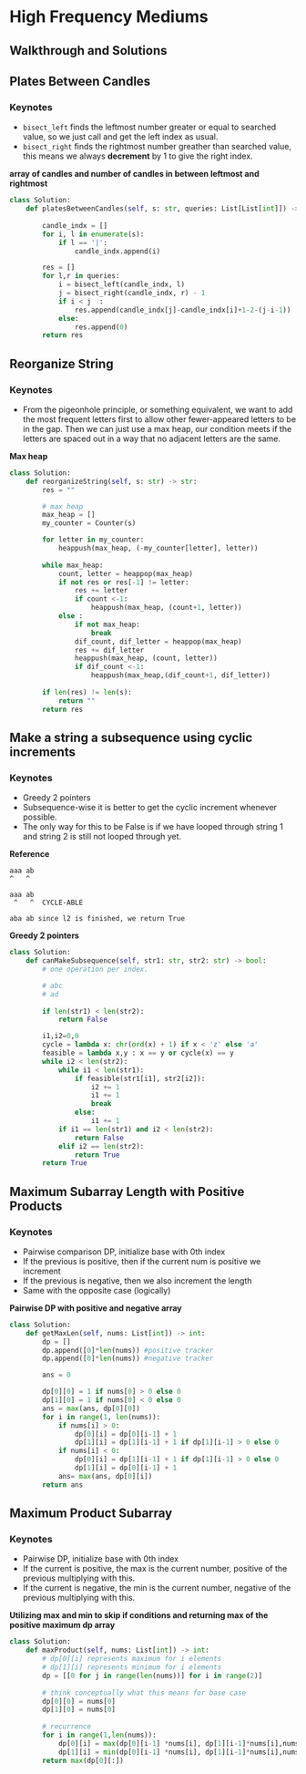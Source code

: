 # High Frequency Mediums 

## Walkthrough and Solutions


## Plates Between Candles 

### Keynotes 
- `bisect_left` finds the leftmost number greater or equal to searched value, so we just call and get the left index as usual. 
- `bisect_right` finds the rightmost number greather than searched value, this means we always **decrement** by 1 to give the right index.

**array of candles and number of candles in between leftmost and rightmost**
```python 
class Solution:
    def platesBetweenCandles(self, s: str, queries: List[List[int]]) -> List[int]:
        
        candle_indx = []
        for i, l in enumerate(s): 
            if l == '|': 
                candle_indx.append(i) 

        res = []
        for l,r in queries:     
            i = bisect_left(candle_indx, l)
            j = bisect_right(candle_indx, r) - 1
            if i < j  :
                res.append(candle_indx[j]-candle_indx[i]+1-2-(j-i-1))
            else: 
                res.append(0)
        return res
```

## Reorganize String 

### Keynotes 
- From the pigeonhole principle, or something equivalent, we want to add the most frequent letters first to allow other fewer-appeared letters to be in the gap. Then we can just use a max heap, our condition meets if the letters are spaced out in a way that no adjacent letters are the same. 

**Max heap** 
```Python 
class Solution:
    def reorganizeString(self, s: str) -> str:
        res = "" 

        # max heap 
        max_heap = []
        my_counter = Counter(s) 

        for letter in my_counter: 
            heappush(max_heap, (-my_counter[letter], letter)) 
        
        while max_heap: 
            count, letter = heappop(max_heap) 
            if not res or res[-1] != letter: 
                res += letter 
                if count <-1: 
                    heappush(max_heap, (count+1, letter)) 
            else :
                if not max_heap: 
                    break 
                dif_count, dif_letter = heappop(max_heap) 
                res += dif_letter 
                heappush(max_heap, (count, letter)) 
                if dif_count <-1: 
                    heappush(max_heap,(dif_count+1, dif_letter)) 
        
        if len(res) != len(s):
            return ""
        return res
```

## Make a string a subsequence using cyclic increments 

### Keynotes 
- Greedy 2 pointers 
- Subsequence-wise it is better to get the cyclic increment whenever possible. 
- The only way for this to be False is if we have looped through string 1 and string 2 is still not looped through yet. 


**Reference** 
```
aaa ab 
^   ^

aaa ab
 ^   ^  CYCLE-ABLE 

aba ab since l2 is finished, we return True 
```

**Greedy 2 pointers** 
```Python
class Solution:
    def canMakeSubsequence(self, str1: str, str2: str) -> bool:
        # one operation per index. 

        # abc 
        # ad 
        
        if len(str1) < len(str2):
            return False 

        i1,i2=0,0 
        cycle = lambda x: chr(ord(x) + 1) if x < 'z' else 'a' 
        feasible = lambda x,y : x == y or cycle(x) == y
        while i2 < len(str2): 
            while i1 < len(str1): 
                if feasible(str1[i1], str2[i2]):
                    i2 += 1 
                    i1 += 1 
                    break 
                else: 
                    i1 += 1 
            if i1 == len(str1) and i2 < len(str2): 
                return False 
            elif i2 == len(str2):
                return True 
        return True 
```

## Maximum Subarray Length with Positive Products 

### Keynotes 
- Pairwise comparison DP, initialize base with 0th index 
- If the previous is positive, then if the current num is positive we increment
- If the previous is negative, then we also increment the length 
- Same with the opposite case (logically)

**Pairwise DP with positive and negative array** 
```Python
class Solution:
    def getMaxLen(self, nums: List[int]) -> int:
        dp = []
        dp.append([0]*len(nums)) #positive tracker 
        dp.append([0]*len(nums)) #negative tracker 

        ans = 0

        dp[0][0] = 1 if nums[0] > 0 else 0 
        dp[1][0] = 1 if nums[0] < 0 else 0 
        ans = max(ans, dp[0][0])
        for i in range(1, len(nums)): 
            if nums[i] > 0: 
                dp[0][i] = dp[0][i-1] + 1 
                dp[1][i] = dp[1][i-1] + 1 if dp[1][i-1] > 0 else 0 
            if nums[i] < 0:
                dp[0][i] = dp[1][i-1] + 1 if dp[1][i-1] > 0 else 0 
                dp[1][i] = dp[0][i-1] + 1 
            ans= max(ans, dp[0][i])
        return ans 

```

## Maximum Product Subarray

### Keynotes 
- Pairwise DP, initialize base with 0th index
- If the current is positive, the max is the current number, positive of the previous multiplying with this.
- If the current is negative, the min is the current number, negative of the previous multiplying with this. 

**Utilizing max and min to skip if conditions and returning max of the positive maximum dp array** 
```Python
class Solution:
    def maxProduct(self, nums: List[int]) -> int:
        # dp[0][i] represents maximum for i elements
        # dp[1][i] represents minimum for i elements 
        dp = [[0 for j in range(len(nums))] for i in range(2)]
        
        # think conceptually what this means for base case
        dp[0][0] = nums[0]
        dp[1][0] = nums[0]
        
        # recurrence 
        for i in range(1,len(nums)): 
            dp[0][i] = max(dp[0][i-1] *nums[i], dp[1][i-1]*nums[i],nums[i])
            dp[1][i] = min(dp[0][i-1] *nums[i], dp[1][i-1]*nums[i],nums[i])
        return max(dp[0][:])
```